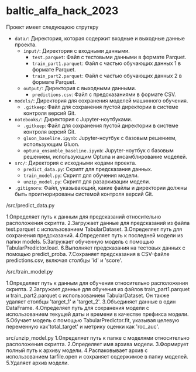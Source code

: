 # baltic_alfa_hack_2023

Проект имеет следующюю струткру 
- `data/`: Директория, которая содержит входные и выходные данные проекта.
  - `input/`: Директория с входными данными.
    - `test.parquet`: Файл с тестовыми данными в формате Parquet.
    - `train_part1.parquet`: Файл с частью обучающих данных 1 в формате Parquet.
    - `train_part2.parquet`: Файл с частью обучающих данных 2 в формате Parquet.
  - `output/`: Директория с выходными данными.
    - `predictions.csv`: Файл с предсказаниями в формате CSV.
- `models/`: Директория для сохранения моделей машинного обучения.
  - `.gitkeep`: Файл для сохранения пустой директории в системе контроля версий Git.
- `notebooks/`: Директория с Jupyter-ноутбуками.
  - `.gitkeep`: Файл для сохранения пустой директории в системе контроля версий Git.
  - `gluon_baseline.ipynb`: Jupyter-ноутбук с базовым решением, использующим Gluon.
  - `optuna_ensamble_baseline.ipynb`: Jupyter-ноутбук с базовым решением, использующим Optuna и ансамблирование моделей.
- `src/`: Директория с исходными кодами проекта.
  - `predict_data.py`: Скрипт для предсказания данных.
  - `train_model.py`: Скрипт для обучения модели.
  - `unzip_model.py`: Скрипт для разархивации модели.
- `.gitignore`: Файл, указывающий, какие файлы и директории должны быть проигнорированы системой контроля версий Git.



/src/predict_data.py

1.Определяет путь к данным для предсказаний относительно расположения скрипта.
2.Загружает данные для предсказаний из файла test.parquet с использованием TabularDataset.
3.Определяет путь для сохранения предсказаний.
4.Определяет путь к последней модели из папки models.
5.Загружает обученную модель с помощью TabularPredictor.load.
6.Выполняет предсказания на тестовых данных с помощью predict_proba.
7.Сохраняет предсказания в CSV-файле predictions.csv, включая столбцы 'id' и 'score'.

/src/train_model.py

1.Определяет путь к данным для обучения относительно расположения скрипта.
2.Загружает данные для обучения из файлов train_part1.parquet и train_part2.parquet с использованием TabularDataset. Он также удаляет столбцы 'target_1' и 'target_2'.
3.Объединяет данные в один DataFrame.
4.Определяет путь для сохранения модели с использованием текущей даты и времени в качестве префикса модели.
5.Обучает модель с помощью TabularPredictor.fit, указывая целевую переменную как'total_target' и метрику оценки как 'roc_auc'.


src/unzip_model.py
1.Определяет путь к папке с моделями относительно расположения скрипта.
2.Определяет имя архива модели.
3.Формирует полный путь к архиву модели.
4.Распаковывает архив с использованием tarfile.open и сохраняет содержимое в папку моделей.
5.Удаляет архив модели.

